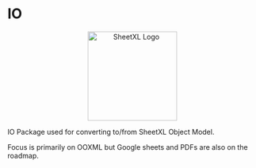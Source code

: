 # IO

<p align="center">
  <a href="https://www.sheetxl.com" target="_blank">
    <img src="https://www.sheetxl.com/logo-text.svg" alt="SheetXL Logo" width="180" />
  </a>
</p>

IO Package used for converting to/from SheetXL Object Model.

Focus is primarily on OOXML but Google sheets and PDFs are also on the roadmap.
